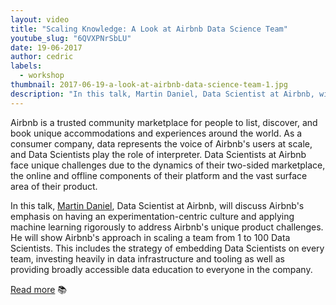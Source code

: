 ```yaml
---
layout: video
title: "Scaling Knowledge: A Look at Airbnb Data Science Team"
youtube_slug: "6QVXPNrSbLU"
date: 19-06-2017
author: cedric
labels:
  - workshop
thumbnail: 2017-06-19-a-look-at-airbnb-data-science-team-1.jpg
description: "In this talk, Martin Daniel, Data Scientist at Airbnb, will discuss Airbnb's emphasis on having an experimentation-centric culture and applying machine learning rigorously to address Airbnb's unique product challenges."
---
```


Airbnb is a trusted community marketplace for people to list, discover, and book unique accommodations and experiences around the world. As a consumer company, data represents the voice of Airbnb's users at scale, and Data Scientists play the role of interpreter. Data Scientists at Airbnb face unique challenges due to the dynamics of their two-sided marketplace, the online and offline components of their platform and the vast surface area of their product.

In this talk, [Martin Daniel](https://www.linkedin.com/in/martin-daniel-5b2b7311), Data Scientist at Airbnb, will discuss Airbnb's emphasis on having an experimentation-centric culture and applying machine learning rigorously to address Airbnb's unique product challenges. He will show Airbnb's approach in scaling a team from 1 to 100 Data Scientists. This includes the strategy of embedding Data Scientists on every team, investing heavily in data infrastructure and tooling as well as providing broadly accessible data education to everyone in the company.

[Read more](https://medium.com/airbnb-engineering/at-airbnb-data-science-belongs-everywhere-917250c6beba) 📚
